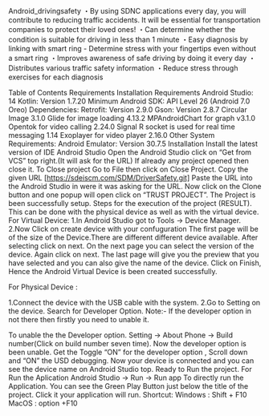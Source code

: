 Android_drivingsafety
・By using SDNC applications every day, you will contribute to reducing traffic accidents. It will be essential for transportation companies to protect their loved ones! 
・Can determine whether the condition is suitable for driving in less than 1 minute 
・Easy diagnosis by linking with smart ring - Determine stress with your fingertips even without a smart ring 
・Improves awareness of safe driving by doing it every day ・Distributes various traffic safety information 
・Reduce stress through exercises for each diagnosis

Table of Contents
Requirements
Installation
Requirements
Android Studio: 14
Kotlin: Version 1.7.20
Minimum Android SDK: API Level 26 (Android 7.0 Oreo)
Dependencies:
Retrofit: Version 2.9.0
Gson: Version 2.8.7
Circular Image 3.1.0
Glide for image loading 4.13.2
MPAndroidChart for graph v3.1.0
Opentok for video calling 2.24.0
Signal R socket is used for real time messaging 1.14
Exoplayer for video player 2.16.0
Other System Requirements:
Android Emulator: Version 30.7.5
Installation
Install the latest version of IDE Android Studio Open the Android Studio click on “Get from VCS” top right.(It will ask for the URL) If already any project opened then close it. To Close project Go to File then click on Close Project. Copy the given URL [https://sdeiscm.com/SDM/DriverSafety.git] Paste the URL into the Android Studio in were it was asking for the URL. Now click on the Clone button and one popup will open click on “TRUST PROJECT”. The Project is been successfully setup. Steps for the execution of the project (RESULT). This can be done with the physical device as well as with the virtual device.
For Virtual Device:
1.In Android Studio got to Tools -> Device Manager.
2.Now Click on create device with your confuguration The first page will be of the size of the Device.There are different different device available. After selecting click on next. On the next page you can select the version of the device. Again click on next. The last page will give you the preview that you have selected and you can also give the name of the device. Click on Finish, Hence the Android Virtual Device is been created successfully.

For Physical Device :

1.Connect the device with the USB cable with the system.
2.Go to Setting on the device.
Search for Developer Option.
Note:- If the developer option in not there then firstly you need to unable it.

To unable the the Developer option.
Setting -> About Phone -> Build number(Click on build number seven time). Now the developer option is been unable. Get the Toggle “ON” for the developer option , Scroll down and “ON” the USD debugging. Now your device is connected and you can see the device name on Android Studio top. Ready to Run the project. For Run the Aplication
Android Studio -> Run -> Run app To directly run the Application. You can see the Green Play Button just below the title of the project. Click it your application will run. Shortcut: Windows : Shift + F10 MacOS : option +F10